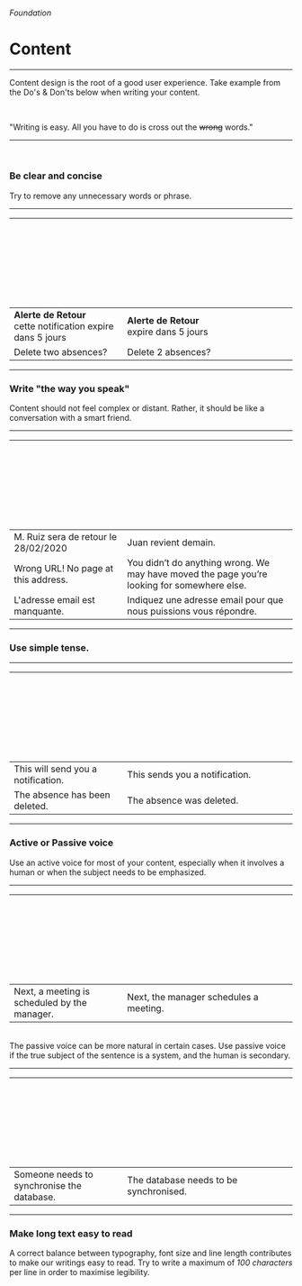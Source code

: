 <h6 class="is-uppercase is-dimmed has-text-weight-medium is-size-6 is-size-7-mobile">Foundation</h6>
<h1 class="title is-size-2-mobile">Content</h1>
<hr class="is-visible is-size-3">
<p class="is-size-4 has-text-dark is-size-5-mobile">
    <span class="has-text-weight-semibold">Content</span> design is the root of a good user experience. Take example from the Do's & Don'ts below when writing your content.
</p>
<br>
<p class="is-size-4 has-text-dark is-italic is-size-5-mobile">"Writing is easy. All you have to do is cross out the <strike>wrong</strike> words."</p>
<hr class="is-visible is-size-3"><br>

<h3 class="title is-family-primary has-text-weight-bold">Be clear and concise</h3>
Try to remove any unnecessary words or phrase.
<hr class="is-size-7">
<div class="box is-raised py-2 has-background-radial-tr">
    <table class="table is-fullwidth is-brdered is-marginless">
        <thead>
            <tr>
                <th align width="40%"><svg class="icon is-size-4 has-fill-danger-dark" style="transform: rotate(45deg);"><use xlink:href="media/bds-icons.min.svg#plus-g"></use></svg></th>
                <th align width="60%"><svg class="icon is-size-4 has-fill-success"><use xlink:href="media/bds-icons.min.svg#check-bold-g"></use></svg></th>
            </tr>
        </thead>
        <tbody>
            <tr>
                <td class="is-dimmed"><strong>Alerte de Retour</strong><br>cette notification expire dans 5 jours</td>
                <td><strong>Alerte de Retour</strong><br>expire dans 5 jours</td>
            </tr>
            <tr>
                <td class="is-dimmed">Delete two absences?</td>
                <td>Delete 2 absences?</td>
            </tr>
        </tbody>
    </table>
</div>

<hr class="is-size-2">

<h3 class="title is-family-primary has-text-weight-bold">Write "the way you speak"</h3>
Content should not feel complex or distant. Rather, it should be like a conversation with a smart friend.
<hr class="is-size-7">
<div class="box is-raised py-2 has-background-radial-tr has-background-grainy">
    <table class="table is-fullwidth is-marginless">
        <thead>
            <tr>
                <th align width="40%"><svg class="icon is-size-4 has-fill-danger-dark" style="transform: rotate(45deg);"><use xlink:href="media/bds-icons.min.svg#plus-g"></use></svg></th>
                <th align width="60%"><svg class="icon is-size-4 has-fill-success"><use xlink:href="media/bds-icons.min.svg#check-bold-g"></use></svg></th>
            </tr>
        </thead>
        <tbody>
            <tr>
                <td class="is-dimmed">M. Ruiz sera de retour le 28/02/2020</td>
                <td>Juan revient demain.</td>
            </tr>
            <tr>
                <td class="is-dimmed">Wrong URL! No page at this address.</td>
                <td>You didn’t do anything wrong. We may have moved the page you’re looking for somewhere else.</td>
            </tr>
            <tr>
                <td class="is-dimmed">L'adresse email est manquante.</td>
                <td>Indiquez une adresse email pour que nous puissions vous répondre.</td>
            </tr>
        </tbody>
    </table>
</div>

<hr class="is-size-2">

<h3 class="title is-family-primary has-text-weight-bold">Use simple tense.</h3>
<hr class="is-size-7">
<div class="box is-raised py-2 has-background-radial-tr has-background-grainy">
    <table class="table is-fullwidth is-marginless">
        <thead>
            <tr>
                <th align width="40%"><svg class="icon is-size-4 has-fill-danger-dark" style="transform: rotate(45deg);"><use xlink:href="media/bds-icons.min.svg#plus-g"></use></svg></th>
                <th align width="60%"><svg class="icon is-size-4 has-fill-success"><use xlink:href="media/bds-icons.min.svg#check-bold-g"></use></svg></th>
            </tr>
        </thead>
        <tbody>
            <tr>
                <td class="is-dimmed">This will send you a notification.</td>
                <td>This sends you a notification.</td>
            </tr>
            <tr>
                <td class="is-dimmed">The absence has been deleted.</td>
                <td>The absence was deleted.</td>
            </tr>
        </tbody>
    </table>
</div>

<hr class="is-size-2">

<h3 class="title is-family-primary has-text-weight-bold">Active or Passive voice</h3>

Use an active voice for most of your content, especially when it involves a human or when the subject needs to be emphasized.

<hr class="is-size-7">
<div class="box is-raised py-2 has-background-radial-tr has-background-grainy">
    <table class="table is-fullwidth is-marginless">
        <thead>
            <tr>
                <th align width="40%"><svg class="icon is-size-4 has-fill-danger-dark" style="transform: rotate(45deg);"><use xlink:href="media/bds-icons.min.svg#plus-g"></use></svg></th>
                <th align width="60%"><svg class="icon is-size-4 has-fill-success"><use xlink:href="media/bds-icons.min.svg#check-bold-g"></use></svg></th>
            </tr>
        </thead>
        <tbody>
            <tr>
            <td class="is-dimmed">Next, a meeting is scheduled by the manager.</td>
            <td>Next, the manager schedules a meeting.</td>
            </tr>
        </tbody>
    </table>
</div>

<br>The passive voice can be more natural in certain cases. Use passive voice if the true subject of the sentence is a system, and the human is secondary.

<hr class="is-size-7">
<div class="box is-raised py-2 has-background-radial-tr has-background-grainy">
    <table class="table is-fullwidth is-marginless">
        <thead>
            <tr>
                <th align width="40%"><svg class="icon is-size-4 has-fill-danger-dark" style="transform: rotate(45deg);"><use xlink:href="media/bds-icons.min.svg#plus-g"></use></svg></th>
                <th align width="60%"><svg class="icon is-size-4 has-fill-success"><use xlink:href="media/bds-icons.min.svg#check-bold-g"></use></svg></th>
            </tr>
        </thead>
        <tbody>
            <tr>
            <td class="is-dimmed">Someone needs to synchronise the database.</td>
            <td>The database needs to be synchronised.</td>
            </tr>
        </tbody>
    </table>
</div>

<hr class="is-size-2">

<h3 class="title is-family-primary has-text-weight-bold">Make long text easy to read</h3>

A correct balance between typography, font size and line length contributes to make our writings easy to read. 
Try to write a maximum of <em class="has-text-weight-semibold px-1">100 characters</em> per line in order to maximise legibility.

<br>